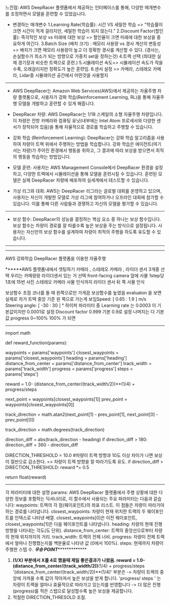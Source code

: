느낀점: AWS DeepRacer 플랫폼에서 제공하는 인터페이스를 통해, 다양한 매개변수를 조정하면서 모델을 훈련할 수 있었습니다. 

- 변경하는 매개변수
1.Learning Rate(학습률): 시간 VS 세밀한 학습 => "학습률이 크면 시간이 적게 걸리지만, 세밀한 학습이 되지 않는다."
2.Discount Factor(할인률): 즉각적인 보상 vs 미래에 대한 보상 => 할인율이 크면 미래에 대한 보상을 중요하게 여긴다.
3.Batch Size (배치 크기) : 메모리 사용량 vs 경사 계산의 변동성 => 배치가 크면 메모리 사용량이 높고 더 정확한 경사를 계산할 수 있다. (경사는, 손실함수가 최소가 되는 방향으로 가중치 set을 정하는것)
4.트랙 선택 (최대한 실제 경기장과 비슷한 트랙으로 훈련.)
5.시뮬레이션 속도=> 시뮬레이션 속도가 작을수록, 오래걸리지만 정확도가 높은 훈련임.
6.센서 설정 => 카메라, 스테레오 카메라, Lidar중 시뮬레이션 공간에서 어떤것을 사용할지
---

- AWS DeepRacer는 Amazon Web Services(AWS)에서 제공하는 자율주행 차량 플랫폼으로, 사용자가 강화 학습(Reinforcement Learning, RL)을 통해 자율주행 모델을 개발하고 훈련할 수 있게 해줍니다.

- DeepRacer 차량: AWS DeepRacer는 1/18 스케일의 소형 자율주행 차량입니다. 이 차량은 전방 카메라와 컴퓨팅 유닛(내부에는 Intel Atom 프로세서와 다양한 센서가 장착되어 있음)을 통해 자율적으로 경로를 학습하고 주행할 수 있습니다.

- 강화 학습 (Reinforcement Learning): DeepRacer는 강화 학습 알고리즘을 사용하여 차량이 트랙 위에서 주행하는 방법을 학습합니다. 강화 학습은 에이전트(여기서는 차량)가 주어진 환경에서 행동을 취하고, 그 결과에 따라 보상을 받으면서 최적의 행동을 학습하는 방법입니다.

- 모델 훈련: 사용자는 AWS Management Console에서 DeepRacer 환경을 설정하고, 다양한 트랙에서 시뮬레이션을 통해 모델을 훈련시킬 수 있습니다. 훈련된 모델은 실제 DeepRacer 차량에 배포하여 실세계에서 테스트할 수 있습니다.

- 가상 리그와 대회: AWS는 DeepRacer 리그라는 글로벌 대회를 운영하고 있으며, 사용자는 자신이 개발한 모델로 가상 리그에 참여하거나 오프라인 대회에 참가할 수 있습니다. 이를 통해 다른 사람들과 경쟁하고 자신의 모델을 평가할 수 있습니다.
***
- 보상 함수: DeepRacer의 성능을 결정하는 핵심 요소 중 하나는 보상 함수입니다. 보상 함수는 차량이 경로를 잘 따를수록 높은 보상을 주는 방식으로 설정됩니다. 사용자는 자신만의 보상 함수를 설계하여 차량이 최적의 주행을 하도록 유도할 수 있습니다.
***

---

AWS 강화학습 DeepRacer 플랫폼을 이용한 자율주행

******AWS 플랫폼내에서 셋팅하기
카메라 , 스테레오 카메라 , 라이더 센서 3개중 선택
우리는 카메랑랑 라이더센서 있는 거 선택
front-facing camera 앞에 사물 1step당 1초에 15번 사진
스테레오 카메라  사물 인식까지
라이더 센서 뒤 쪽 사물 인식

보상함수 초점 
코너를 돌 때 왼쪽으로만 가게끔 보상함수를 높였음
evaluaton 을 보면 실제로 차가 트택 중앙 기준 왼 쪽으로 가는게 보임Speed: [ 0.65 : 1.9 ] m/s
Steering angle: [ -30 : 30 ] °
하이퍼 파라미터 중
Learning rate 는 0.0003 이 기본값이지만 0.0001로 설정
Discount factor	0.999 기본 0.9로 설정
나머지는 다 기본값
progress 0~100% 100% 가 되면
**********************************************************************************
import math

def reward_function(params):

waypoints = params['waypoints']
closest_waypoints = params['closest_waypoints']
heading = params['heading']
distance_from_center = params['distance_from_center']
track_width = params['track_width']
progress = params['progress']
steps = params['steps']

reward = 1.0- (distance_from_center/(track_width/2))**(1/4) + progress/steps

next_point = waypoints[closest_waypoints[1]]
prev_point = waypoints[closest_waypoints[0]]

track_direction = math.atan2(next_point[1] - prev_point[1], next_point[0] - prev_point[0])

track_direction = math.degrees(track_direction)

direction_diff = abs(track_direction - heading)
if direction_diff > 180:
direction_diff = 360 - direction_diff

DIRECTION_THRESHOLD = 10.0 #차량이 트랙 방향과 10도 이상 차이가 나면 보상이 절반으로 감소한다. => 차량이 트랙 방향을 잘 따라가도록 유도.
if direction_diff > DIRECTION_THRESHOLD:
reward *= 0.5

return float(reward)
**********************************************************************************************
각 파라미터에 대한 설명
params: AWS DeepRacer 플랫폼에서 주행 상황에 대한 다양한 정보를 포함하는 딕셔너리로, 이 함수에서 사용되는 주요 파라미터는 다음과 같습니다:
waypoints: 트랙의 각 점(웨이포인트)의 좌표 리스트. 이 점들은 차량이 따라가야 하는 경로를 나타냅니다.
closest_waypoints: 차량이 현재 위치한 트랙의 두 웨이포인트를 인덱스로 나타낸 배열. closest_waypoints[0]은 이전 웨이포인트, closest_waypoints[1]은 다음 웨이포인트를 나타냅니다.
heading: 차량의 현재 진행 방향을 나타내는 각도(도 단위).
distance_from_center: 트랙의 중앙선으로부터 차량의 현재 위치까지의 거리.
track_width: 트랙의 전체 너비.
progress: 차량이 전체 트랙에서 얼마나 진행했는지를 백분율로 나타낸 값 (0에서 100%).
steps: 현재까지 차량이 주행한 스텝 수.
***우승 POINT****************

 1. **(1/X) 부분에서 X를 4로 했을때 제일 좋은결과가 나왔음.
 reward = 1.0- (distance_from_center/(track_width/2))**(1/4) + progress/steps
'(distance_from_center/(track_width/2))**(1/4)' 부분은 -> 차량이 트랙의 중앙에 가까울 수록 값이 작아져서 높은 보상을 받게 합니다.
'progress/ steps ' 는 차량이 트랙을 얼마나 효율적으로 따라가고 있는지를 반영합니다 -> 더 많은 진행(progress)를 적은 스텝으로 달성할수록 높은 보상을 제공합니다.
2. 적절한 DIRECTION_THRESOLD 조절. 
